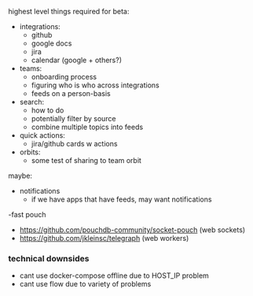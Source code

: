 highest level things required for beta:

  - integrations:
      - github
      - google docs
      - jira
      - calendar (google + others?)
  - teams:
    - onboarding process
    - figuring who is who across integrations
    - feeds on a person-basis
  - search:
    - how to do
    - potentially filter by source
    - combine multiple topics into feeds
  - quick actions:
    - jira/github cards w actions
  - orbits:
    - some test of sharing to team orbit

maybe:

  - notifications
    - if we have apps that have feeds, may want notifications


-fast pouch
  - https://github.com/pouchdb-community/socket-pouch (web sockets)
  - https://github.com/jkleinsc/telegraph (web workers)


### technical downsides

- cant use docker-compose offline due to HOST_IP problem
- cant use flow due to variety of problems
